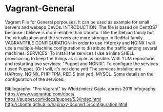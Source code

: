 # Vagrant-General
Vagrant File for General porpouses. It can be used as example for small servers and webapp DevOs.
INTRODUCTION:
The file is based on CentOS7 because I believe is more reliable than Ubuntu. I like the Debian family but the virtualization and the servers are more stronger in RedHat family.
VAGRANTFILE CONFIGURATION:
In order to use HAproxy and NGINX I will use a multiple-Machine configuration to distribute the traffic among several machines.
SERVICES:
To install the services I use a inline SHELL provisioning to keep the things as simple as posible. With YUM repositorie and restarting two services: "Puppet and NGNIX".
To configure the services I used Puppet. (Or I will, it's not done yet)
The services installed are HAProxy, NGINX, PHP-FPM, REDIS (not yet), MYSQL.
Some details on the configuration of the services:

Bibliography:
"Pro Vagrant" by Włodzimierz Gajda, apress 2015
Infography:
https://www.vagrantup.com/docs/
https://puppet.com/docs/puppet/5.3/index.html
http://cbonte.github.io/haproxy-dconv/1.5/configuration.html


